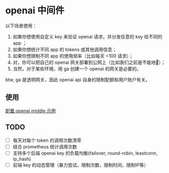 # openai 中间件

以下场景使用：

1. 如果你想使用自定义 key 来验证 openai 请求，并分发任意的 key 给不同的 app ；
2. 如果你想统计不同 app 的 tokens 或其他调用信息；
3. 如果你想限制不同 app 的使用频率（比如每天 <100 请求）；
4. 对，你可以把自己的 openai 网关部署到公网上（比如我们之前是不能地🤣）；
5. 当然，对于某些环境，用 ga 创建一个 openai 的网关是必要的。

btw, ga 是透明网关，因此 openai api 自身的限制配额和用户账户有关。

## 使用

[配置 openai middle 示例](../../deploy/openai/README.md)

## TODO

- [ ] 每天对每个 token 的调用次数清零
- [ ] 结合 prometheus 统计调用次数
- [ ] 支持多个后端 openai key 的负载均衡(failover, round-robin, leastconn, ip_hash)
- [ ] 前端 key 的动态管理（暴力尝试，限制次数，限制时间，限制IP等）
